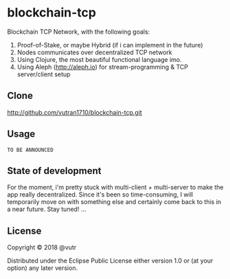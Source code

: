 # blockchain-tcp

Blockchain TCP Network, with the following goals:

1. Proof-of-Stake, or maybe Hybrid (if i can implement in the future)
2. Nodes  communicates over decentralized TCP network
3. Using Clojure, the most beautiful functional language imo.
4. Using Aleph (http://aleph.io) for stream-programming & TCP server/client setup

## Clone

http://github.com/vutran1710/blockchain-tcp.git

## Usage

```
TO BE ANNOUNCED
```

## State of development
For the moment, i'm pretty stuck with multi-client + multi-server to make the app really decentralized. Since it's been so time-consuming, I will temporarily move on with something else and certainly come back to this in a near future. Stay tuned!
...

## License

Copyright © 2018 @vutr

Distributed under the Eclipse Public License either version 1.0 or (at
your option) any later version.
